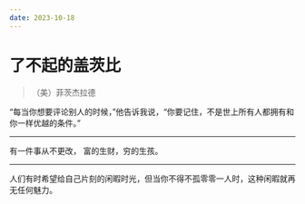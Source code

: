 ```yaml
---
date: 2023-10-18
---
```


# 了不起的盖茨比

> （美）菲茨杰拉德

“每当你想要评论别人的时候，”他告诉我说，“你要记住，不是世上所有人都拥有和你一样优越的条件。”

---

有一件事从不更改，
富的生财，穷的生孩。

---

人们有时希望给自己片刻的闲暇时光，但当你不得不孤零零一人时，这种闲暇就再无任何魅力。